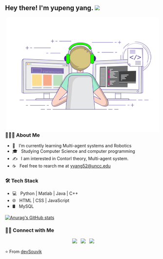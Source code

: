 <h2> Hey there! I'm yupeng yang. <img src="https://github.com/souvikguria98/souvikguria98/blob/master/Hi.gif" width="25"></h2>
<img align="right" alt="GIF" src="https://raw.githubusercontent.com/devSouvik/devSouvik/master/gif3.gif" width="500"/>

<h3> 👨🏻‍💻 About Me </h3>

- 🔭 &nbsp; I’m currently learning Multi-agent systems and Robotics
- 🎓 &nbsp; Studying Computer Science and computer programming 
- ✍️ &nbsp; I am interested in Contorl theory, Multi-agent system.
- ☕ &nbsp; Feel free to rearch me at yyang52@uncc.edu

<h3>🛠 Tech Stack</h3>

- 💻 &nbsp; Python | Matlab | Java | C++  
- 🌐 &nbsp; HTML | CSS | JavaScript  
- 🛢 &nbsp; MySQL 


[![Anurag's GitHub stats](https://github-readme-stats.vercel.app/api?username=yupengyanguncc&count_private=true&show_icons=true&theme=merko)](https://github.com/anuraghazra/github-readme-stats)



<h3> 🤝🏻 Connect with Me </h3>

<p align="center">
&nbsp; <a href="https://www.instagram.com/yang_coding/" target="_blank" rel="noopener noreferrer"><img src="https://img.icons8.com/plasticine/100/000000/instagram-new.png" width="50" /></a>  
&nbsp; <a href="https://www.linkedin.com/in/yupeng-yang-8b52b11bb/" target="_blank" rel="noopener noreferrer"><img src="https://img.icons8.com/plasticine/100/000000/linkedin.png" width="50" /></a>
&nbsp; <a href="yyang52@uncc.edu.com" target="_blank" rel="noopener noreferrer"><img src="https://img.icons8.com/plasticine/100/000000/gmail.png"  width="50" /></a>
</p>

⭐️ From [devSouvik](https://github.com/devSouvik)
